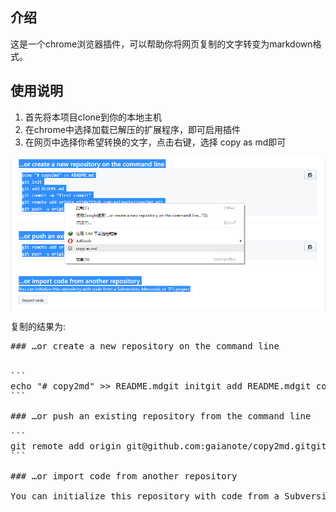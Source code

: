 ## 介绍

这是一个chrome浏览器插件，可以帮助你将网页复制的文字转变为markdown格式。

## 使用说明

1. 首先将本项目clone到你的本地主机
2. 在chrome中选择加载已解压的扩展程序，即可启用插件
3. 在网页中选择你希望转换的文字，点击右键，选择 copy as md即可

![img](/simple.png)

复制的结果为:

<pre>
### …or create a new repository on the command line


```
echo "# copy2md" &gt;&gt; README.mdgit initgit add README.mdgit commit -m "first commit"git remote add origin git@github.com:gaianote/copy2md.gitgit push -u origin master
```

### …or push an existing repository from the command line

```
git remote add origin git@github.com:gaianote/copy2md.gitgit push -u origin master
```

### …or import code from another repository

You can initialize this repository with code from a Subversion, Mercurial, or TFS project.

</pre>